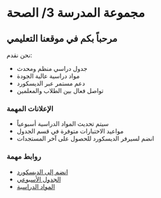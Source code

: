 # مجموعة المدرسة 3/ الصحة

## مرحباً بكم في موقعنا التعليمي

نحن نقدم:
- جدول دراسي منظم ومحدث
- مواد دراسية عالية الجودة
- دعم مستمر عبر الديسكورد
- تواصل فعال بين الطلاب والمعلمين

### الإعلانات المهمة
- سيتم تحديث المواد الدراسية أسبوعياً
- مواعيد الاختبارات متوفرة في قسم الجدول
- انضم لسيرفر الديسكورد للحصول على آخر المستجدات

### روابط مهمة
- [انضم إلى الديسكورد](https://discord.gg/fQ39YxY7Fq)
- [الجدول الأسبوعي](#schedule)
- [المواد الدراسية](#materials)